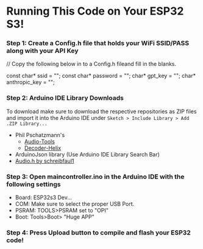 # Running This Code on Your ESP32 S3!
### Step 1: Create a Config.h file that holds your WiFi SSID/PASS along with your API Key

// Copy the following below in to a Config.h fileand fill in the blanks.

const char* ssid = "";
const char* password = "";
char* gpt_key = "";
char* anthropic_key = "";

### Step 2: Arduino IDE Library Downloads
To download make sure to download the respective repositories as ZIP files and import it into the Arduino IDE under ``` Sketch > Include Library > Add .ZIP Library... ```

- Phil Pschatzmann's 
    - [Audio-Tools](https://github.com/pschatzmann/arduino-audio-tools)
    - [Decoder-Helix](https://github.com/pschatzmann/arduino-libhelix)
- ArduinoJson library (Use Arduino IDE Library Search Bar)
- [Audio.h by schreibfaul1](https://github.com/schreibfaul1/ESP32-audioI2S/tree/master)

### Step 3: Open maincontroller.ino in the Arduino IDE with the following settings
- Board: ESP32s3 Dev...
- COM: Make sure to select the proper USB Port.
- PSRAM: TOOLS>PSRAM set to "OPI"
- Boot: Tools>Boot> "Huge APP"

### Step 4: Press Upload button to compile and flash your ESP32 code!
